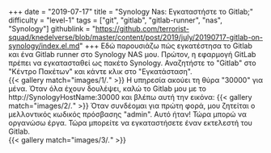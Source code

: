 +++
date = "2019-07-17"
title = "Synology Nas: Εγκαταστήστε το Gitlab;"
difficulty = "level-1"
tags = ["git", "gitlab", "gitlab-runner", "nas", "Synology"]
githublink = "https://github.com/terrorist-squad/knedelverse/blob/master/content/post/2019/july/20190717-gitlab-on-synology/index.el.md"
+++
Εδώ παρουσιάζω πώς εγκατέστησα το Gitlab και ένα Gitlab runner στο Synology NAS μου. Πρώτον, η εφαρμογή GitLab πρέπει να εγκατασταθεί ως πακέτο Synology. Αναζητήστε το "Gitlab" στο "Κέντρο Πακέτων" και κάντε κλικ στο "Εγκατάσταση".   
{{< gallery match="images/1/*.*" >}}
Η υπηρεσία ακούει τη θύρα "30000" για μένα. Όταν όλα έχουν δουλέψει, καλώ το Gitlab μου με το http://SynologyHostName:30000 και βλέπω αυτή την εικόνα:
{{< gallery match="images/2/*.*" >}}
Όταν συνδέομαι για πρώτη φορά, μου ζητείται ο μελλοντικός κωδικός πρόσβασης "admin". Αυτό ήταν! Τώρα μπορώ να οργανώσω έργα. Τώρα μπορείτε να εγκαταστήσετε έναν εκτελεστή του Gitlab.  
{{< gallery match="images/3/*.*" >}}
